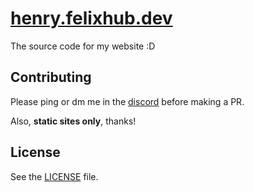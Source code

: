 # [henry.felixhub.dev](https://henry.felixhub.dev)

The source code for my website :D

## Contributing

Please ping or dm me in the [discord](https://discord.felixhub.dev/) before making a PR.

Also, **static sites only**, thanks!

## License

See the [LICENSE](LICENSE.md) file.